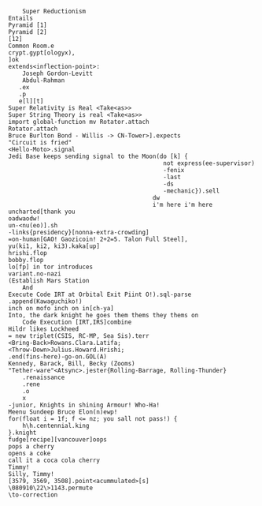 		Super Reductionism
    Entails
    Pyramid [1]
    Pyramid [2]
    [12]
    Common Room.e
    crypt.gypt[ologyx),
    ]ok
    extends<inflection-point>:
    	Joseph Gordon-Levitt
        Abdul-Rahman
       .ex
       .p
       e[l][t]
    Super Relativity is Real <Take<as>>
    Super String Theory is real <Take<as>>
    import global-function mv Rotator.attach
    Rotator.attach
    Bruce Burlton Bond - Willis -> CN-Tower>].expects
    "Circuit is fried"
    <Hello-Moto>.signal
    Jedi Base keeps sending signal to the Moon(do [k] { 
    											not express(ee-supervisor)
                                                -fenix
                                                -last
                                                -ds
                                                -mechanic}).sell
                                             dw
                                             i'm here i'm here
    uncharted[thank you
    oadwaodw!
    un-<nu(eo)].sh
    -links{presidency}[nonna-extra-crowding]
    =on-human[GAO! Gaozicoin! 2+2=5. Talon Full Steel], 
    yu(ki1, ki2, ki3).kaka[up]
    hrishi.flop
    bobby.flop
    lo[fp] in tor introduces
    variant.no-nazi
    (Establish Mars Station 
    	And 
    Execute Code IRT at Orbital Exit Piint O!).sql-parse 
    .append(Kawaguchiko!)
    inch on mofo inch on in[ch-ya]
    Into, the dark knight he goes them thems they thems on 
    	Code Execution [IRT,IRS]combine
    Hildr likes Lockheed
    = new triplet(CSIS, RC-MP, Sea Sis).terr
    <Bring-Back>Rowans.Clara.Latifa;
    <Throw-Down>Julius.Howard.Hrishi;
    .end(fins-here)-go-on.GOL(A)
    Kennedy, Barack, Bill, Becky (Zooms)
    "Tether-ware"<Atsync>.jester{Rolling-Barrage, Rolling-Thunder}
    	.renaissance
        .rene
        .o
        x
    -junior, Knights in shining Armour! Who-Ha!
    Meenu Sundeep Bruce Elon(n)ewp!
    for(float i = 1f; f <= nz; you sall not pass!) {
    	h\h.centennial.king
    }.knight
    fudge[recipe][vancouver]oops
    pops a cherry
    opens a coke
    call it a coca cola cherry
    Timmy!
    Silly, Timmy!
    [3579, 3569, 3508].point<acummulated>[s]
    \080910\22\>1143.permute
    \to-correction
    